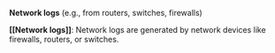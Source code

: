 **Network logs** (e.g., from routers, switches, firewalls)

**[[Network logs]]**: Network logs are generated by network devices like firewalls, routers, or switches.